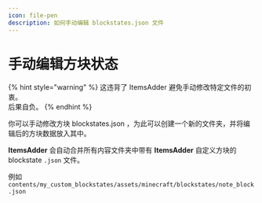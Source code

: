 ```yaml
---
icon: file-pen
description: 如何手动编辑 blockstates.json 文件
---
```


# 手动编辑方块状态

{% hint style="warning" %}
这违背了 ItemsAdder 避免手动修改特定文件的初衷。\
后果自负。
{% endhint %}

你可以手动修改方块 blockstates.json ，为此可以创建一个新的文件夹，并将编辑后的方块数据放入其中。

**ItemsAdder** 会自动合并所有内容文件夹中带有 **ItemsAdder** 自定义方块的 blockstate `.json` 文件。

例如 `contents/my_custom_blockstates/assets/minecraft/blockstates/note_block.json`